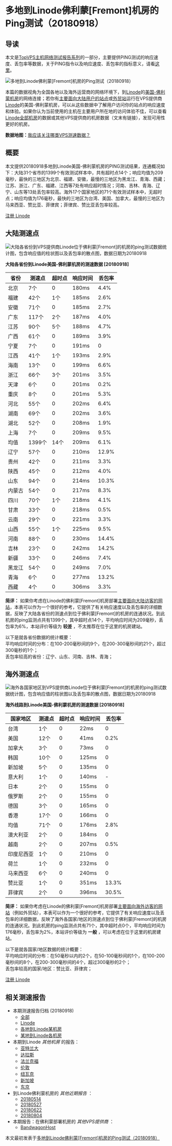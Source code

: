 #  多地到Linode佛利蒙[Fremont]机房的Ping测试（20180918） 

## 导读

本文是[TopVPS主机网络测试报告系列](https://vps123.top/pingtest)的一部分，主要提供PING测试的响应速度、丢包率等数据，关于PING指令以及响应速度、丢包率的指标意义，请看[这里](https://vps123.top/what-is-ping.html)。

![多地到Linode佛利蒙\[Fremont\]机房的Ping测试（20180918）](/images/thumbnails/to_linode_Fremont.png)

本篇的数据视角为全国各地以及海外运营商的网络环境下，到[Linode](https://vps123.top/go/linode)的[美国-佛利蒙机房](https://vps123.top/linode-facilities.html#fremont)的网络连接；若你有[主要面向大陆用户的站点](https://vps123.top/website-for-mainland-users.html)或[外贸站](https://vps123.top/website-for-internation-trade.html)运行在VPS提供商[Linode](https://vps123.top/go/linode)的美国-佛利蒙机房，可以从这些数据中了解用户访问你的站点的响应速度和体验。如果你认为当前使用的主机在主要用户所在地的访问体验不佳，可以查看[Linode全部机房](/linode/isp/china/20180918-linode-isp-china.md)的数据或其他VPS提供商的机房数据（文末有链接），发现可用性更好的机房。

**数据地图：**[我应该关注哪类VPS测速数据？](https://vps123.top/find-pingtest-data-you-need.html)

## 概要

本文提供20180918多地到Linode美国-佛利蒙机房的PING测试结果，连通概况如下：大陆31个省市的1399个有效测试样本中，共有超时点14个；响应均值为209毫秒，最快的三地区为北京、福建、安徽，最慢的三地区为黑龙江、青海、西藏；江苏、浙江、广东、福建、江西等7处有响应超时情况；河南、吉林、青海、辽宁、山东等13处丢包率较高。海外17个国家地区的71个有效测试样本中，无超时点；响应均值为176毫秒，最快的三地区为台湾、美国、加拿大，最慢的三地区为马来西亚、赞比亚、菲律宾；菲律宾、赞比亚丢包率较高。

[注册 Linode](https://vps123.top/go/linode/_btn1)

## 大陆测速点

![大陆各省份到VPS提供商Linode位于佛利蒙\[Fremont\]的机房的ping测试数据统计图，包含响应值的柱状图以及丢包率的散点图，数据日期为20180918](/images/pingtests/linode_20180918/plot_idc_linode_usa-fremont_20180918_mainland.png)

**大陆各省份到Linode美国-佛利蒙机房的测速数据 [20180918]**

省份 | 测速点 | 超时点 | 响应时间 | 丢包率  
---|---|---|---|---  
北京 | 7个 | 0 | 180ms | 4.4%  
福建 | 42个 | 1个 | 185ms | 2.6%  
安徽 | 71个 | 0 | 185ms | 2.7%  
广东 | 117个 | 2个 | 187ms | 4.0%  
江苏 | 90个 | 5个 | 188ms | 4.7%  
广西 | 61个 | 0 | 189ms | 3.9%  
宁夏 | 7个 | 0 | 191ms | 0  
江西 | 41个 | 1个 | 193ms | 2.9%  
海南 | 13个 | 0 | 199ms | 6.6%  
浙江 | 66个 | 3个 | 201ms | 3.5%  
天津 | 6个 | 0 | 201ms | 0.2%  
重庆 | 8个 | 0 | 201ms | 5.3%  
河北 | 55个 | 0 | 202ms | 6.4%  
湖南 | 69个 | 0 | 202ms | 3.6%  
湖北 | 52个 | 0 | 208ms | 1.9%  
上海 | 7个 | 0 | 209ms | 9.5%  
均值 | 1399个 | 14个 | 209ms | 6.1%  
辽宁 | 57个 | 0 | 210ms | 12.9%  
贵州 | 42个 | 0 | 211ms | 3.3%  
陕西 | 45个 | 0 | 212ms | 4.0%  
山东 | 94个 | 0 | 214ms | 10.3%  
内蒙古 | 54个 | 0 | 217ms | 8.3%  
四川 | 70个 | 1个 | 218ms | 4.1%  
甘肃 | 33个 | 0 | 218ms | 0.5%  
云南 | 29个 | 0 | 221ms | 3.3%  
山西 | 55个 | 1个 | 225ms | 9.5%  
河南 | 88个 | 0 | 230ms | 14.4%  
吉林 | 23个 | 0 | 242ms | 14.2%  
新疆 | 33个 | 0 | 246ms | 7.4%  
黑龙江 | 54个 | 0 | 249ms | 7.0%  
青海 | 6个 | 0 | 277ms | 13.2%  
西藏 | 4个 | 0 | 306ms | 3.3%  
  
**简评：** 如果你考虑在Linode的佛利蒙[Fremont]机房部署[主要面向大陆访客的网站](website-for-mainland-users.html)，本表可以作为一个很好的参考，它提供了有关响应速度以及丢包率的详细数据，反映了大陆各省份的测速点到位于佛利蒙[Fremont]的机房的连通状况。到此机房的ping监测点共有1399个，其中超时点14个，平均响应时间为209毫秒，丢包率为6%，本站评价等级为 **较差** ，不太推荐在位于这里的机房建站。

以下是就各省份数据的统计概要：  
平均响应时间的分布：在100-200毫秒间的9个，在200-300毫秒间的21个，超过300毫秒的1个；  
丢包率较高的省份：辽宁、山东、河南、吉林、青海；

## 海外测速点

![海外各国家地区到VPS提供商Linode位于佛利蒙\[Fremont\]的机房的ping测试数据统计图，包含响应值的柱状图以及丢包率的散点图，数据日期为20180918](/images/pingtests/linode_20180918/plot_idc_linode_usa-fremont_20180918_overseas.png)

**海外线路到Linode美国-佛利蒙机房的测速数据 [20180918]**

国家地区 | 测速点 | 超时点 | 响应时间 | 丢包率  
---|---|---|---|---  
台湾 | 1个 | 0 | 22ms | 0  
美国 | 12个 | 0 | 41ms | 0.2%  
加拿大 | 3个 | 0 | 73ms | 0  
韩国 | 10个 | 0 | 125ms | 0  
新加坡 | 5个 | 0 | 135ms | 0  
意大利 | 1个 | 0 | 140ms | -  
日本 | 2个 | 0 | 155ms | 0  
俄罗斯 | 2个 | 0 | 155ms | 0  
德国 | 3个 | 0 | 165ms | 0  
香港 | 17个 | 0 | 166ms | 0  
均值 | 71个 | 0 | 176ms | 2.8%  
澳大利亚 | 2个 | 0 | 184ms | 0  
越南 | 2个 | 0 | 207ms | 0.5%  
印度尼西亚 | 1个 | 0 | 210ms | 0  
荷兰 | 1个 | 0 | 232ms | 0  
马来西亚 | 6个 | 0 | 240ms | 0  
赞比亚 | 1个 | 0 | 351ms | 13.3%  
菲律宾 | 2个 | 0 | 396ms | 30.5%  
  
**简评：** 如果你考虑在Linode的佛利蒙[Fremont]机房部署[主要面向海外访客的网站](https://vps123.top/website-for-internation-trade.html)（例如外贸站），本表可以作为一个很好的参考，它提供了有关响应速度以及丢包率的详细数据，反映了海外各国家/地区的测速点到位于佛利蒙[Fremont]的机房的连通状况。到此机房的ping监测点共有71个，其中超时点0个，平均响应时间为176毫秒，丢包率为2%，本站评价等级为 **一般** ，可以考虑在位于这里的机房建站。

以下是就各国家/地区数据的统计概要：  
平均响应时间的分布：在50毫秒以内的2个，在50-100毫秒间的1个，在100-200毫秒间的8个，在200-300毫秒间的4个，超过300毫秒的2个；  
丢包率较高的国家/地区：赞比亚、菲律宾；

[注册 Linode](https://vps123.top/go/linode/_btn2)

## 相关测速报告

  * 本期测速报告归档 (20180918) 
    * [全部](https://vps123.top/pingtests/20180918 "本期各VPS提供商全部测速报告")
    * [Linode](https://vps123.top/pingtests/idc-linode/20180918 "本期Linode的全部测速报告")
    * [各地到Linode某机房](https://vps123.top/pingtests/idc-linode/isp-global/20180918 "以Linode某机房为关注对象的视角，横向比较大陆各省份、海外各国家地区")
    * [某地到Linode各机房](https://vps123.top/pingtests/idc-linode/facility-all/20180918 "以大陆某省份为关注对象的视角，横向比较Linode各机房")
  * 本期到Linode _其他机房_ 的报告： 
    * [亚特兰大](/linode/idc/atlanta/20180918-linode-idc-atlanta.md "多地到Linode亚特兰大机房的Ping测试 20180918")
    * [达拉斯](/linode/idc/dallas/20180918-linode-idc-dallas.md "多地到Linode达拉斯机房的Ping测试 20180918")
    * [法兰克福](/linode/idc/frankfurt/20180918-linode-idc-frankfurt.md "多地到Linode法兰克福机房的Ping测试 20180918")
    * [伦敦](/linode/idc/london/20180918-linode-idc-london.md "多地到Linode伦敦机房的Ping测试 20180918")
    * [纽瓦克](/linode/idc/newark/20180918-linode-idc-newark.md "多地到Linode纽瓦克机房的Ping测试 20180918")
    * [新加坡](/linode/idc/singapore/20180918-linode-idc-singapore.md "多地到Linode新加坡机房的Ping测试 20180918")
    * [东京](/linode/idc/tokyo/20180918-linode-idc-tokyo.md "多地到Linode东京机房的Ping测试 20180918")
  * 到Linode佛利蒙机房的 _其他近期报告_ ： 
    * [20180514](/linode/idc/fremont/20180514-linode-idc-fremont.md "多地到Linode佛利蒙机房的Ping测试 20180514")
    * [20180527](/linode/idc/fremont/20180527-linode-idc-fremont.md "多地到Linode佛利蒙机房的Ping测试 20180527")
    * [20180622](/linode/idc/fremont/20180622-linode-idc-fremont.md "多地到Linode佛利蒙机房的Ping测试 20180622")
    * [20180804](/linode/idc/fremont/20180804-linode-idc-fremont.md "多地到Linode佛利蒙机房的Ping测试 20180804")
  * 本期报告：在佛利蒙部署机房的 _其他VPS提供商_ ： 
    * [BandwagonHost](/bandwagon/idc/fremont/20180918-bwg-idc-fremont.md "多地到BandwagonHost佛利蒙机房的Ping测试 20180918")



本文最初发表于[多地到Linode佛利蒙[Fremont]机房的Ping测试（20180918）](https://vps123.top/pingtest/20180918-linode-idc-fremont.html)
